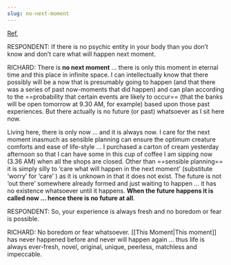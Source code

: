 ```yaml
---
slug: no-next-moment
---
```


[Ref](http://www.actualfreedom.com.au/richard/selectedcorrespondence/sc-time.htm),

RESPONDENT: If there is no psychic entity in your body than you don’t know and don’t care what will happen next moment.

RICHARD: There is **no next moment** ... there is only this moment in eternal time and this place in infinite space. I can intellectually know that there possibly will be a now that is presumably going to happen (and that there was a series of past now-moments that did happen) and can plan according to the ==probability that certain events are likely to occur== (that the banks will be open tomorrow at 9.30 AM, for example) based upon those past experiences. But there actually is no future (or past) whatsoever as I sit here now.

Living here, there is only now ... and it is always now. I care for the next moment inasmuch as sensible planning can ensure the optimum creature comforts and ease of life-style ... I purchased a carton of cream yesterday afternoon so that I can have some in this cup of coffee I am sipping now (3.36 AM) when all the shops are closed. Other than ==sensible planning== it is simply silly to ‘care what will happen in the next moment’ (substitute ‘worry’ for ‘care’ ) as it is unknown in that it does not exist. The future is not ‘out there’ somewhere already formed and just waiting to happen ... it has no existence whatsoever until it happens. **When the future happens it is called now ... hence there is no future at all**.

RESPONDENT: So, your experience is always fresh and no boredom or fear is possible.

RICHARD: No boredom or fear whatsoever. [[This Moment|This moment]] has never happened before and never will happen again ... thus life is always ever-fresh, novel, original, unique, peerless, matchless and impeccable.